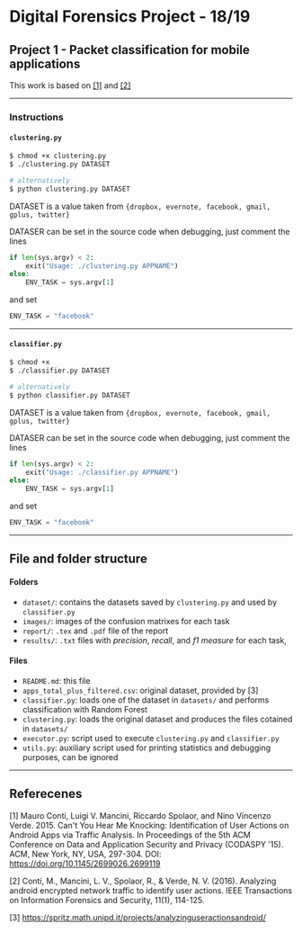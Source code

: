 # Digital Forensics Project - 18/19

## Project 1 - Packet classification for mobile applications

This work is based on [[1]](https://dl.acm.org/citation.cfm?id=2699119) and [[2]]()

___



### Instructions

#### `clustering.py`

```bash
$ chmod +x clustering.py
$ ./clustering.py DATASET

# alternatively
$ python clustering.py DATASET
```

DATASET is a value taken from `{dropbox, evernote, facebook, gmail, gplus, twitter}`

DATASER can be set in the source code when debugging, just comment the lines

```python
if len(sys.argv) < 2:
    exit("Usage: ./clustering.py APPNAME")
else:
    ENV_TASK = sys.argv[1]
```

 and set 

```python
ENV_TASK = "facebook"
```

___
#### `classifier.py`

```bash
$ chmod +x 
$ ./classifier.py DATASET

# alternatively
$ python classifier.py DATASET

```

DATASET is a value taken from `{dropbox, evernote, facebook, gmail, gplus, twitter}`

DATASER can be set in the source code when debugging, just comment the lines

```python
if len(sys.argv) < 2:
    exit("Usage: ./classifier.py APPNAME")
else:
    ENV_TASK = sys.argv[1]
```

 and set 

```python
ENV_TASK = "facebook"
```

___

## File and folder structure

#### Folders

- `dataset/`: contains the datasets saved by `clustering.py` and used by `classifier.py`
- `images/`: images of the confusion matrixes for each task
- `report/`: `.tex` and `.pdf` file of the report
- `results/`: `.txt` files with *precision*, *recall*, and *f1 measure* for each task,



#### Files

- `README.md`: this file
- `apps_total_plus_filtered.csv`: original dataset, provided by [3]
- `classifier.py`: loads one of the dataset in  `datasets/` and performs classification with Random Forest
- `clustering.py`: loads the original dataset and produces the files cotained in `datasets/`
- `executor.py`: script used to execute `clustering.py` and `classifier.py`
- `utils.py`:  auxiliary script used for printing statistics and debugging purposes, can be ignored



____

## Referecenes

[1] Mauro Conti, Luigi V. Mancini, Riccardo Spolaor, and Nino Vincenzo Verde. 2015. Can't You Hear Me Knocking: Identification of User Actions on Android Apps via Traffic Analysis. In Proceedings of the 5th ACM Conference on Data and Application Security and Privacy (CODASPY '15). ACM, New York, NY, USA, 297-304. DOI: https://doi.org/10.1145/2699026.2699119

[2] Conti, M., Mancini, L. V., Spolaor, R., \& Verde, N. V. (2016). Analyzing android encrypted network traffic to identify user actions. IEEE Transactions on Information Forensics and Security, 11(1), 114-125.

[3] https://spritz.math.unipd.it/projects/analyzinguseractionsandroid/